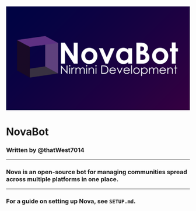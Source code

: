 ![Nova logo next to NovaBot with Nirmini Development below](https://raw.githubusercontent.com/Nirmini/NovaBot/refs/heads/main/Icos/NovaBot-GitHubSocialPreview.png)
# NovaBot
### Written by @thatWest7014
---
### Nova is an open-source bot for managing communities spread across multiple platforms in one place.
---
### For a guide on setting up Nova, see `SETUP.md`.
